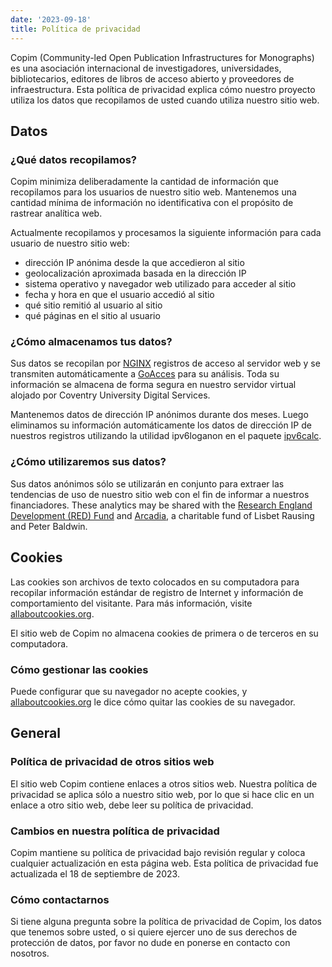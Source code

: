 ```yaml
---
date: '2023-09-18'
title: Política de privacidad
---
```


Copim (Community-led Open Publication Infrastructures for Monographs) es una asociación internacional de investigadores, universidades, bibliotecarios, editores de libros de acceso abierto y proveedores de infraestructura. Esta política de privacidad explica cómo nuestro proyecto utiliza los datos que recopilamos de usted cuando utiliza nuestro sitio web.

## Datos

### ¿Qué datos recopilamos?

Copim minimiza deliberadamente la cantidad de información que recopilamos para los usuarios de nuestro sitio web. Mantenemos una cantidad mínima de información no identificativa con el propósito de rastrear analítica web.

Actualmente recopilamos y procesamos la siguiente información para cada usuario de nuestro sitio web:
- dirección IP anónima desde la que accedieron al sitio
- geolocalización aproximada basada en la dirección IP
- sistema operativo y navegador web utilizado para acceder al sitio
- fecha y hora en que el usuario accedió al sitio
- qué sitio remitió al usuario al sitio
- qué páginas en el sitio al usuario

### ¿Cómo almacenamos tus datos?

Sus datos se recopilan por [NGINX](https://www.nginx.com/) registros de acceso al servidor web y se transmiten automáticamente a [GoAcces](https://goaccess.io/) para su análisis. Toda su información se almacena de forma segura en nuestro servidor virtual alojado por Coventry University Digital Services.

Mantenemos datos de dirección IP anónimos durante dos meses. Luego eliminamos su información automáticamente los datos de dirección IP de nuestros registros utilizando la utilidad ipv6loganon en el paquete [ipv6calc](https://www.deepspace6.net/projects/ipv6calc.html).

### ¿Cómo utilizaremos sus datos?

Sus datos anónimos sólo se utilizarán en conjunto para extraer las tendencias de uso de nuestro sitio web con el fin de informar a nuestros financiadores. These analytics may be shared with the [Research England Development (RED) Fund](https://re.ukri.org/funding/our-funds-overview/research-england-development-red-fund/) and [Arcadia](https://www.arcadiafund.org.uk/), a charitable fund of Lisbet Rausing and Peter Baldwin.

## Cookies

Las cookies son archivos de texto colocados en su computadora para recopilar información estándar de registro de Internet y información de comportamiento del visitante. Para más información, visite [allaboutcookies.org](https://allaboutcookies.org).

El sitio web de Copim no almacena cookies de primera o de terceros en su computadora.

### Cómo gestionar las cookies

Puede configurar que su navegador no acepte cookies, y [allaboutcookies.org](https://allaboutcookies.org) le dice cómo quitar las cookies de su navegador.

## General

### Política de privacidad de otros sitios web

El sitio web Copim contiene enlaces a otros sitios web. Nuestra política de privacidad se aplica sólo a nuestro sitio web, por lo que si hace clic en un enlace a otro sitio web, debe leer su política de privacidad.

### Cambios en nuestra política de privacidad

Copim mantiene su política de privacidad bajo revisión regular y coloca cualquier actualización en esta página web. Esta política de privacidad fue actualizada el 18 de septiembre de 2023.

### Cómo contactarnos

Si tiene alguna pregunta sobre la política de privacidad de Copim, los datos que tenemos sobre usted, o si quiere ejercer uno de sus derechos de protección de datos, por favor no dude en ponerse en contacto con nosotros.